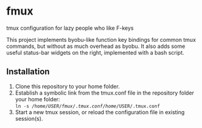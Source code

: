 # fmux
tmux configuration for lazy people who like F-keys

This project implements byobu-like function key bindings for common tmux commands, but without as much overhead as byobu. It also adds some useful status-bar widgets on the right, implemented with a bash script.

## Installation

1. Clone this repository to your home folder.
2. Establish a symbolic link from the tmux.conf file in the repository folder your home folder:    
    <code>ln -s /home/$USER/fmux/.tmux.conf /home/$USER/.tmux.conf</code>
3. Start a new tmux session, or reload the configuration file in existing session(s).
